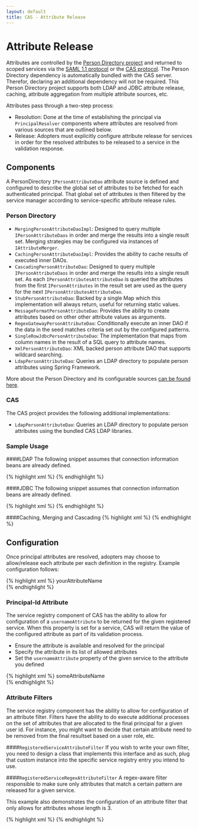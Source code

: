 ```yaml
---
layout: default
title: CAS - Attribute Release
---
```


# Attribute Release
Attributes are controlled by the [Person Directory project](https://github.com/Jasig/person-directory‎) and returned to scoped services via the [SAML 1.1 protocol](../protocol/SAML-Protocol.html) or the [CAS protocol](../protocol/CAS-Protocol.html). The Person Directory dependency is automatically bundled with the CAS server. Therefor, declaring an additional dependency will not be required. This Person Directory project supports both LDAP and JDBC attribute release, caching, attribute aggregation from multiple attribute sources, etc.

Attributes pass through a two-step process:
* Resolution: Done at the time of establishing the principal via `PrincipalResolver` components where attributes are resolved from various sources that are outlined below.
* Release: Adopters must explicitly configure attribute release for services in order for the resolved attributes to be released to a service in the validation response. 


## Components
A PersonDirectory `IPersonAttributeDao` attribute source is defined and configured to describe the global set of attributes to be fetched for each authenticated principal. That global set of attributes is then filtered by the service manager according to service-specific attribute release rules. 


### Person Directory
* `MergingPersonAttributeDaoImpl`: Designed to query multiple `IPersonAttributeDaos` in order and merge the results into a single result set. Merging strategies may be configured via instances of `IAttributeMerger`.
* `CachingPersonAttributeDaoImpl`: Provides the ability to cache results of executed inner DAOs.
* `CascadingPersonAttributeDao`: Designed to query multiple `IPersonAttributeDaos` in order and merge the results into a single result set. As each `IPersonAttributesAttributeDao` is queried the attributes from the first `IPersonAttributes` in the result set are used as the query for the next `IPersonAttributesAttributeDao`. 
* `StubPersonAttributeDao`: Backed by a single Map which this implementation will always return, useful for returning static values.
* `MessageFormatPersonAttributeDao`: Provides the ability to create attributes based on other other attribute values as arguments.
* `RegexGatewayPersonAttributeDao`: Conditionally execute an inner DAO if the data in the seed matches criteria set out by the configured patterns.
* `SingleRowJdbcPersonAttributeDao`: The implementation that maps from column names in the result of a SQL query to attribute names.
* `XmlPersonAttributeDao`: XML backed person attribute DAO that supports wildcard searching.
* `LdapPersonAttributeDao`: Queries an LDAP directory to populate person attributes using Spring Framework.

More about the Person Directory and its configurable sources [can be found here](https://wiki.jasig.org/display/PDM15/Person+Directory+1.5+Manual).


### CAS
The CAS project provides the following additional implementations:

* `LdapPersonAttributeDao`: Queries an LDAP directory to populate person attributes using the bundled CAS LDAP libraries.


### Sample Usage


####LDAP
The following snippet assumes that connection information beans are already defined.

{% highlight xml %}
<bean id="ldapPersonAttributeDao"
      class="org.jasig.cas.persondir.LdapPersonAttributeDao"
      p:connectionFactory-ref="pooledLdapConnectionFactory"
      p:baseDN="${ldap.baseDn}"
      p:searchControls-ref="searchControls"
      p:searchFilter="mail={0}">
    <property name="resultAttributeMapping">
        <map>
            <!--
               | Key is LDAP attribute name, value is principal attribute name.
               -->
            <entry key="member" value="member" />
            <entry key="mail" value="mail" />
            <entry key="displayName" value="displayName" />
        </map>
    </property>
</bean>
{% endhighlight %}


####JDBC
The following snippet assumes that connection information beans are already defined.

{% highlight xml %}
<bean id="singleRowJdbcPersonAttributeDao"
    class="org.jasig.services.persondir.support.jdbc.SingleRowJdbcPersonAttributeDao">
    <constructor-arg index="0" ref="dataSource" />
    <constructor-arg index="1" value="SELECT * FROM USER_DATA WHERE {0}" />
    <property name="queryAttributeMapping">
        <map>
            <entry key="username" value="uid" />
        </map>
    </property>
    <property name="resultAttributeMapping">
        <map>
            <entry key="uid" value="username" />
            <entry key="first_name" value="first_name" />
            <entry key="last_name" value="last_name" />
            <entry key="email" value="email" />
        </map>
    </property>
</bean>
{% endhighlight %}


####Caching, Merging and Cascading
{% highlight xml %}
<bean id="mergedPersonAttributeDao"
        class="org.jasig.services.persondir.support.CachingPersonAttributeDaoImpl">
    <property name="cacheNullResults" value="true" />
    <property name="userInfoCache">
        <bean class="org.jasig.portal.utils.cache.MapCacheFactoryBean">
            <property name="cacheFactory" ref="cacheFactory" />
            <property name="cacheName" value="org.jasig.services.persondir.USER_INFO.merged" />
        </bean>
    </property>
    <property name="cachedPersonAttributesDao" >
        <bean id="mergedPersonAttributeDao"                 
                class="org.jasig.services.persondir.support.MergingPersonAttributeDaoImpl">
            <property name="merger">
                <bean class="org.jasig.services.persondir.support.merger.NoncollidingAttributeAdder" />
            </property>
            <property name="personAttributeDaos">
                <list>
                    <bean class="org.jasig.services.persondir.support.CascadingPersonAttributeDao">
                        <property name="personAttributeDaos">
                            <list>
                                <ref bean="anotherDao" />
                            </list>
                        </property>
                    </bean>
                </list>
            </property>
        </bean>
    </property>
</bean>
{% endhighlight %}


## Configuration
Once principal attributes are resolved, adopters may choose to allow/release each attribute per each definition in the registry. Example configuration follows:

{% highlight xml %}
<bean class="org.jasig.cas.services.RegisteredServiceImpl">
  <property name="id" value="0" />
  <property name="name" value="HTTPS Services" />
  <property name="description" value="YOUR HTTP Service" />
  <property name="serviceId" value="https://**" />
  <property name="allowedAttributes">
    <list>
      <value>yourAttributeName</value>
    </list>              
  </property>
</bean>
{% endhighlight %}


### Principal-Id Attribute
The service registry component of CAS has the ability to allow for configuration of a `usernameAttribute` to be returned for the given registered service. When this property is set for a service, CAS will return the value of the configured attribute as part of its validation process. 

* Ensure the attribute is available and resolved for the principal
* Specify the attribute in its list of allowed attributes
* Set the `usernameAttribute` property of the given service to the attribute you defined

{% highlight xml %}
<bean class="org.jasig.cas.services.RegisteredServiceImpl">
  <property name="id" value="0" />
  <property name="name" value="HTTPS Services" />
  <property name="description" value="YOUR HTTPS Service" />
  <property name="serviceId" value="https://**" />
  <property name="evaluationOrder" value="0" />
  <property name="usernameAttribute" value="mail" />
  <property name="allowedAttributes">
    <list>
      <value>someAttributeName</value>
    </list>              
  </property>
</bean>
{% endhighlight %}


### Attribute Filters
The service registry component has the ability to allow for configuration of an attribute filter. Filters have the ability to do execute additional processes on the set of attributes that are allocated to the final principal for a given user id. For instance, you might want to decide that certain attribute need to be removed from the final resultset based on a user role, etc. 


####`RegisteredServiceAttributeFilter`
If you wish to write your own filter, you need to design a class that implements this interface and as such, plug that custom instance into the specific service registry entry you intend to use. 


####`RegisteredServiceRegexAttributeFilter`
A regex-aware filter responsible to make sure only attributes that match a certain  pattern are released for a given service. 

This example also demonstrates the configuration of an attribute filter that only allows for attributes whose length is 3.
 
{% highlight xml %}
<bean class="org.jasig.cas.services.RegexRegisteredService">
   <property name="id" value="1" />
   <property name="name" value="HTTP and IMAP on example.com" />
   <property name="description" value="Allows HTTP(S) and IMAP(S) protocols on example.com" />
   <property name="serviceId" value="^(https?|imaps?)://([A-Za-z0-9_-]+\.)*example\.com/.*" />
   <property name="evaluationOrder" value="0" />
   <property name="attributeFilter">
      <bean class="org.jasig.cas.services.support.RegisteredServiceRegexAttributeFilter" 
            c:regex="^\w{3}$" /> 
   </property>
</bean>
{% endhighlight %}



